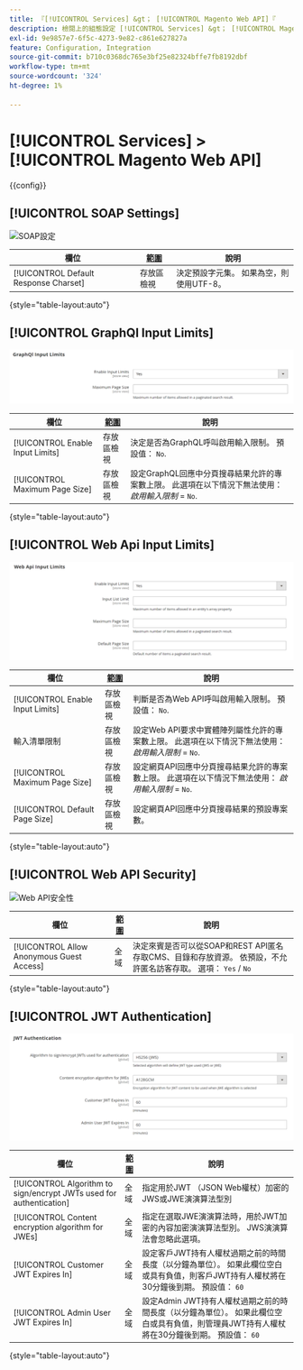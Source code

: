```yaml
---
title: 『[!UICONTROL Services] &gt； [!UICONTROL Magento Web API]『
description: 檢閱上的組態設定 [!UICONTROL Services] &gt； [!UICONTROL Magento Web API] 商務管理員頁面。
exl-id: 9e9857e7-6f5c-4273-9e82-c861e627827a
feature: Configuration, Integration
source-git-commit: b710c0368dc765e3bf25e82324bffe7fb8192dbf
workflow-type: tm+mt
source-wordcount: '324'
ht-degree: 1%

---
```


# [!UICONTROL Services] > [!UICONTROL Magento Web API]

{{config}}

<!-- [X-ref](../systems/integrations.md) -->

## [!UICONTROL SOAP Settings]

![SOAP設定](./assets/web-api-soap-settings.png)<!-- zoom -->

| 欄位 | [範圍](../../getting-started/websites-stores-views.md#scope-settings) | 說明 |
|--- |--- |--- |
| [!UICONTROL Default Response Charset] | 存放區檢視 | 決定預設字元集。 如果為空，則使用UTF-8。 |

{style="table-layout:auto"}

## [!UICONTROL GraphQl Input Limits]

![GraphQl輸入限制](./assets/web-api-graphql-input-limits.png)<!-- zoom -->

| 欄位 | [範圍](../../getting-started/websites-stores-views.md#scope-settings) | 說明 |
|--- |--- |--- |
| [!UICONTROL Enable Input Limits] | 存放區檢視 | 決定是否為GraphQL呼叫啟用輸入限制。 預設值： `No`. |
| [!UICONTROL Maximum Page Size] | 存放區檢視 | 設定GraphQL回應中分頁搜尋結果允許的專案數上限。 此選項在以下情況下無法使用： _啟用輸入限制_ = `No`. |

{style="table-layout:auto"}

## [!UICONTROL Web Api Input Limits]

![Web Api輸入限制](./assets/web-api-input-limits.png)<!-- zoom -->

| 欄位 | [範圍](../../getting-started/websites-stores-views.md#scope-settings) | 說明 |
|--- |--- |--- |
| [!UICONTROL Enable Input Limits] | 存放區檢視 | 判斷是否為Web API呼叫啟用輸入限制。 預設值： `No`. |
| 輸入清單限制 | 存放區檢視 | 設定Web API要求中實體陣列屬性允許的專案數上限。 此選項在以下情況下無法使用： _啟用輸入限制_ = `No`. |
| [!UICONTROL Maximum Page Size] | 存放區檢視 | 設定網頁API回應中分頁搜尋結果允許的專案數上限。 此選項在以下情況下無法使用： _啟用輸入限制_ = `No`. |
| [!UICONTROL Default Page Size] | 存放區檢視 | 設定網頁API回應中分頁搜尋結果的預設專案數。 |

{style="table-layout:auto"}

## [!UICONTROL Web API Security]

![Web API安全性](./assets/web-api-security.png)<!-- zoom -->

| 欄位 | [範圍](../../getting-started/websites-stores-views.md#scope-settings) | 說明 |
|--- |--- |--- |
| [!UICONTROL Allow Anonymous Guest Access] | 全域 | 決定來賓是否可以從SOAP和REST API匿名存取CMS、目錄和存放資源。 依預設，不允許匿名訪客存取。 選項： `Yes` / `No` |

{style="table-layout:auto"}

## [!UICONTROL JWT Authentication]

![JWT驗證](./assets/web-api-jwt-authentication.png)<!-- zoom -->

| 欄位 | [範圍](../../getting-started/websites-stores-views.md#scope-settings) | 說明 |
|--- |--- |--- |
| [!UICONTROL Algorithm to sign/encrypt JWTs used for authentication] | 全域 | 指定用於JWT （JSON Web權杖）加密的JWS或JWE演演算法型別 |
| [!UICONTROL Content encryption algorithm for JWEs] | 全域 | 指定在選取JWE演演算法時，用於JWT加密的內容加密演演算法型別。 JWS演演算法會忽略此選項。 |
| [!UICONTROL Customer JWT Expires In] | 全域 | 設定客戶JWT持有人權杖過期之前的時間長度（以分鐘為單位）。 如果此欄位空白或具有負值，則客戶JWT持有人權杖將在30分鐘後到期。 預設值： `60` |
| [!UICONTROL Admin User JWT Expires In] | 全域 | 設定Admin JWT持有人權杖過期之前的時間長度（以分鐘為單位）。 如果此欄位空白或具有負值，則管理員JWT持有人權杖將在30分鐘後到期。 預設值： `60` |

{style="table-layout:auto"}
